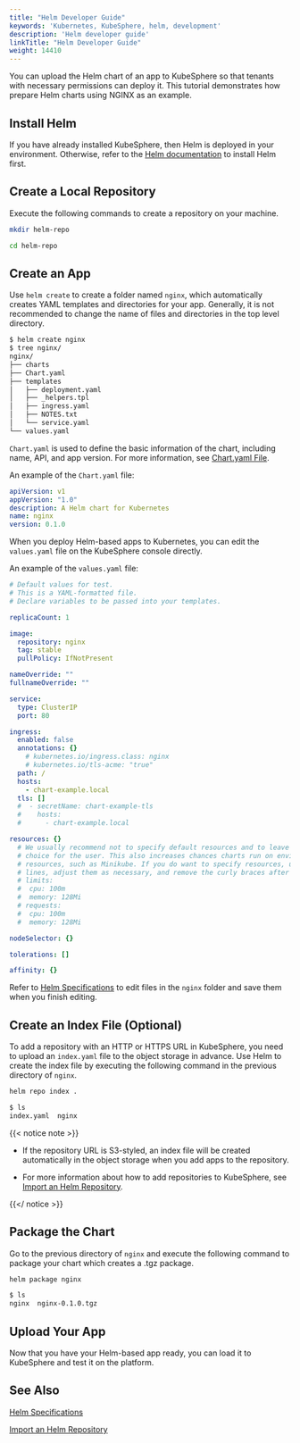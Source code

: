 ```yaml
---
title: "Helm Developer Guide"
keywords: 'Kubernetes, KubeSphere, helm, development'
description: 'Helm developer guide'
linkTitle: "Helm Developer Guide"
weight: 14410
---
```


You can upload the Helm chart of an app to KubeSphere so that tenants with necessary permissions can deploy it. This tutorial demonstrates how prepare Helm charts using NGINX as an example.

## Install Helm

If you have already installed KubeSphere, then Helm is deployed in your environment. Otherwise, refer to the [Helm documentation](https://helm.sh/docs/intro/install/) to install Helm first.

## Create a Local Repository

Execute the following commands to create a repository on your machine.

```bash
mkdir helm-repo
```

```bash
cd helm-repo
```

## Create an App

Use `helm create` to create a folder named `nginx`, which automatically creates YAML templates and directories for your app. Generally, it is not recommended to change the name of files and directories in the top level directory.

```bash
$ helm create nginx
$ tree nginx/
nginx/
├── charts
├── Chart.yaml
├── templates
│   ├── deployment.yaml
│   ├── _helpers.tpl
│   ├── ingress.yaml
│   ├── NOTES.txt
│   └── service.yaml
└── values.yaml
```

`Chart.yaml` is used to define the basic information of the chart, including name, API, and app version. For more information, see [Chart.yaml File](../helm-specification/#chartyaml-file).

An example of the `Chart.yaml` file:

```yaml
apiVersion: v1
appVersion: "1.0"
description: A Helm chart for Kubernetes
name: nginx
version: 0.1.0
```

When you deploy Helm-based apps to Kubernetes, you can edit the `values.yaml` file on the KubeSphere console directly.

An example of the `values.yaml` file:

```yaml
# Default values for test.
# This is a YAML-formatted file.
# Declare variables to be passed into your templates.

replicaCount: 1

image:
  repository: nginx
  tag: stable
  pullPolicy: IfNotPresent

nameOverride: ""
fullnameOverride: ""

service:
  type: ClusterIP
  port: 80

ingress:
  enabled: false
  annotations: {}
    # kubernetes.io/ingress.class: nginx
    # kubernetes.io/tls-acme: "true"
  path: /
  hosts:
    - chart-example.local
  tls: []
  #  - secretName: chart-example-tls
  #    hosts:
  #      - chart-example.local

resources: {}
  # We usually recommend not to specify default resources and to leave this as a conscious
  # choice for the user. This also increases chances charts run on environments with little
  # resources, such as Minikube. If you do want to specify resources, uncomment the following
  # lines, adjust them as necessary, and remove the curly braces after 'resources:'.
  # limits:
  #  cpu: 100m
  #  memory: 128Mi
  # requests:
  #  cpu: 100m
  #  memory: 128Mi

nodeSelector: {}

tolerations: []

affinity: {}
```

Refer to [Helm Specifications](../helm-specification/) to edit files in the `nginx` folder and save them when you finish editing.

## Create an Index File (Optional)

To add a repository with an HTTP or HTTPS URL in KubeSphere, you need to upload an `index.yaml` file to the object storage in advance. Use Helm to create the index file by executing the following command in the previous directory of `nginx`.

```bash
helm repo index .
```

```bash
$ ls
index.yaml  nginx
```

{{< notice note >}}

- If the repository URL is S3-styled, an index file will be created automatically in the object storage when you add apps to the repository.

- For more information about how to add repositories to KubeSphere, see [Import an Helm Repository](../../../workspace-administration/app-repository/import-helm-repository/).

{{</ notice >}}

## Package the Chart

Go to the previous directory of `nginx` and execute the following command to package your chart which creates a .tgz package.

```bash
helm package nginx
```

```bash
$ ls
nginx  nginx-0.1.0.tgz
```

## Upload Your App

Now that you have your Helm-based app ready, you can load it to KubeSphere and test it on the platform.

## See Also

[Helm Specifications](../helm-specification/)

[Import an Helm Repository](../../../workspace-administration/app-repository/import-helm-repository/)
